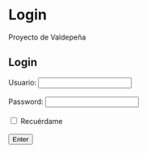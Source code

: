 # Login
Proyecto de Valdepeña
<!DOCTYPE html>
<html>
<head>
    <title>Login</title>
</head>
<body>
    <h2>Login</h2>
    <form action="sin_nombre" method="POST">
        <label for="username">Usuario:</label>
        <input type="text" id="username" name="username" required><br><br>
        <label for="password">Password:</label>
        <input type="password" id="password" name="password" required><br><br>
        <input type="checkbox" id="remember" name="remember">
        <label for="remember">Recuérdame</label><br><br>
        <button type="submit">Enter</button>
    </form>
</body>
</html>
